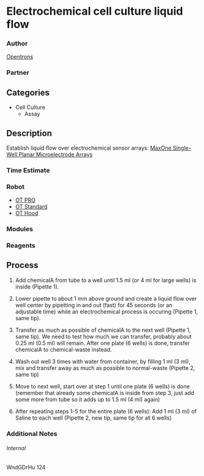 # Electrochemical cell culture liquid flow

### Author
[Opentrons](https://opentrons.com/)

### Partner

## Categories
* Cell Culture
	* Assay


## Description
Establish liquid flow over electrochemical sensor arrays: [MaxOne Single-Well Planar Microelectrode Arrays](https://www.mxwbio.com/products/maxone-mea-system/maxone-mea-wells/)

### Time Estimate

### Robot
* [OT PRO](https://opentrons.com/ot-one-pro)
* [OT Standard](https://opentrons.com/ot-one-standard)
* [OT Hood](https://opentrons.com/ot-one-hood)

### Modules

### Reagents

## Process
1. Add chemicalA from tube to a well until 1.5 ml (or 4 ml for large wells)
is inside (Pipette 1).

2. Lower pipette to about 1 mm above ground and create a liquid flow over
well center by pipetting in and out (fast) for 45 seconds
(or an adjustable time) while an electrochemical process is occuring (Pipette 1, same tip).

3. Transfer as much as possible of chemicalA to the next well
(Pipette 1, same tip). We need to test how much we can transfer,
probably about 0.25 ml (0.5 ml) will remain.
After one plate (6 wells) is done, transfer chemicalA to chemical-waste instead.

4. Wash out well 3 times with water from container,
by filling 1 ml (3 ml), mix and transfer away as much as possible
to normal-waste (Pipette 2, same tip)

5. Move to next well, start over at step 1 until one plate (6 wells) is done
(remember that already some chemicalA is inside from step 3,
just add some more from tube so it adds up to 1.5 ml (4 ml) again)

6. After repeating steps 1-5 for the entire plate (6 wells):
Add 1 ml (3 ml) of Saline to each well (Pipette 2, new tip,
same tip for all 6 wells)


### Additional Notes


###### Internal
WndGDrHu
124
